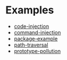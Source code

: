 # Examples

- [code-injection]
- [command-injection]
- [package-example]
- [path-traversal]
- [prototype-pollution]

[code-injection]: ./code-injection
[command-injection]: ./command-injection
[package-example]: ./package-example
[path-traversal]: ./path-traversal
[prototype-pollution]: ./prototype-pollution

